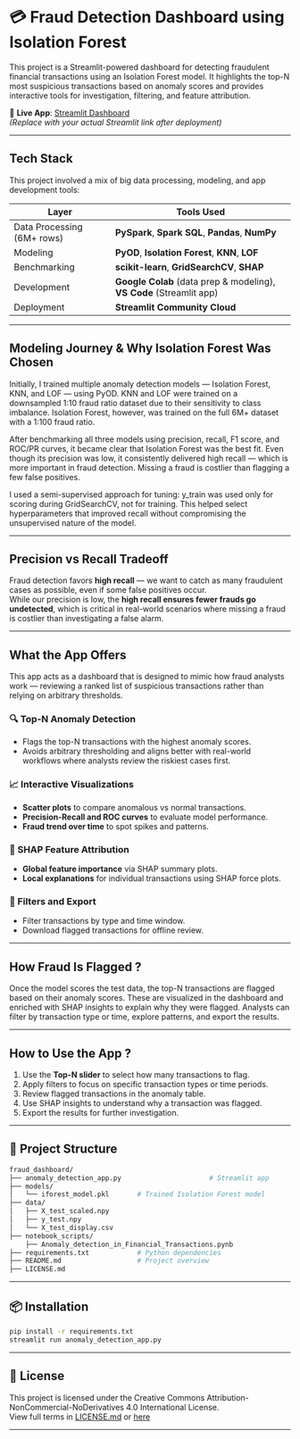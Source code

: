 # 💳 Fraud Detection Dashboard using Isolation Forest

This project is a Streamlit-powered dashboard for detecting fraudulent financial transactions using an Isolation Forest model. It highlights the top-N most suspicious transactions based on anomaly scores and provides interactive tools for investigation, filtering, and feature attribution.

🔗 **Live App**: [Streamlit Dashboard](https://fraud-detection.streamlit.app)  
*(Replace with your actual Streamlit link after deployment)*

---

## Tech Stack
This project involved a mix of big data processing, modeling, and app development tools:


| Layer | Tools Used |
|-------|------------|
| Data Processing (6M+ rows) | **PySpark**, **Spark SQL**, **Pandas**, **NumPy** |
| Modeling | **PyOD**, **Isolation Forest**, **KNN**, **LOF** |
| Benchmarking | **scikit-learn**, **GridSearchCV**, **SHAP** |
| Development | **Google Colab** (data prep & modeling), **VS Code** (Streamlit app) |
| Deployment | **Streamlit Community Cloud** |

---
##  Modeling Journey & Why Isolation Forest Was Chosen 

Initially, I trained multiple anomaly detection models — Isolation Forest, KNN, and LOF — using PyOD. KNN and LOF were trained on a downsampled 1:10 fraud ratio dataset due to their sensitivity to class imbalance. Isolation Forest, however, was trained on the full 6M+ dataset with a 1:100 fraud ratio.

After benchmarking all three models using precision, recall, F1 score, and ROC/PR curves, it became clear that Isolation Forest was the best fit. Even though its precision was low, it consistently delivered high recall — which is more important in fraud detection. Missing a fraud is costlier than flagging a few false positives.

I used a semi-supervised approach for tuning: y_train was used only for scoring during GridSearchCV, not for training. This helped select hyperparameters that improved recall without compromising the unsupervised nature of the model.


---

## Precision vs Recall Tradeoff

Fraud detection favors **high recall** — we want to catch as many fraudulent cases as possible, even if some false positives occur.  
While our precision is low, the **high recall ensures fewer frauds go undetected**, which is critical in real-world scenarios where missing a fraud is costlier than investigating a false alarm.

---

##  What the App Offers 
This app acts as a dashboard that is designed to mimic how fraud analysts work — reviewing a ranked list of suspicious transactions rather than relying on arbitrary thresholds.

### 🔍 Top-N Anomaly Detection
- Flags the top-N transactions with the highest anomaly scores.
- Avoids arbitrary thresholding and aligns better with real-world workflows where analysts review the riskiest cases first.

### 📈 Interactive Visualizations
- **Scatter plots** to compare anomalous vs normal transactions.
- **Precision-Recall and ROC curves** to evaluate model performance.
- **Fraud trend over time** to spot spikes and patterns.

### 🧠 SHAP Feature Attribution
- **Global feature importance** via SHAP summary plots.
- **Local explanations** for individual transactions using SHAP force plots.

### 🧾 Filters and Export
- Filter transactions by type and time window.
- Download flagged transactions for offline review.

---
## How Fraud Is Flagged ?
Once the model scores the test data, the top-N transactions are flagged based on their anomaly scores. These are visualized in the dashboard and enriched with SHAP insights to explain why they were flagged. Analysts can filter by transaction type or time, explore patterns, and export the results.

--- 
## How to Use the App ?
1. Use the **Top-N slider** to select how many transactions to flag.
2. Apply filters to focus on specific transaction types or time periods.
3. Review flagged transactions in the anomaly table.
4. Use SHAP insights to understand why a transaction was flagged.
5. Export the results for further investigation.

---

## 📁 Project Structure
```bash
fraud_dashboard/
├── anomaly_detection_app.py                      # Streamlit app
├── models/
│   └── iforest_model.pkl       # Trained Isolation Forest model
├── data/
│   ├── X_test_scaled.npy
│   ├── y_test.npy
│   └── X_test_display.csv
├── notebook_scripts/
    ├── Anomaly_detection_in_Financial_Transactions.pynb
├── requirements.txt            # Python dependencies
├── README.md                   # Project overview
├── LICENSE.md

```
---

## 📦 Installation

```bash
pip install -r requirements.txt
streamlit run anomaly_detection_app.py
```
---
## 🔐 License


This project is licensed under the Creative Commons Attribution-NonCommercial-NoDerivatives 4.0 International License.  
View full terms in [LICENSE.md](LICENSE.md) or [here](https://creativecommons.org/licenses/by-nc-nd/4.0/)

---
